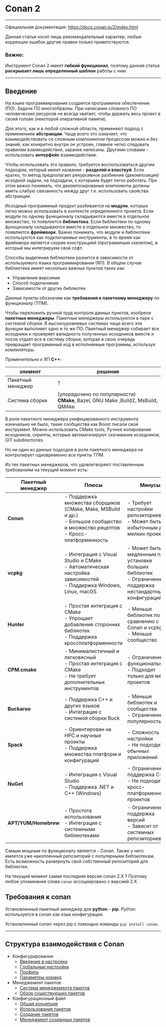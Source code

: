 
# Conan 2
___
Официальная документация: https://docs.conan.io/2/index.html

Данная статья носит лишь рекомендательный характер, любые коррекции ошибок другие правки только приветствуются.

### Важно:
Инструмент Conan 2 имеет **гибкий функционал**, поэтому данная статья **раскрывает лишь определенный шаблон** работы с ним. 
___

## Введение

На языке программирования создается программное обеспечение (ПО). Задачи ПО многообразны.
При написании сложного ПО человеческих ресурсов не всегда хватает, чтобы держать весь проект в своей голове (некоторой оперативной памяти).

Для этого, как и в любой сложной области, применяют подход с применением **абстракции**.
Чаще всего это означает, что взаимодействовать со сложным компонентом процессом можно и без знаний, как конкретно внутри он устроен, главное четко следовать правилам взаимодействия, заранее написаны.
Другими словами - использовать **интерфейс** взаимодействия.

Чтобы использовать это правило, требуется воспользоваться другим подходом, который имеет название - **разделяй и властвуй**.
Если кратко, то метод предполагает рекурсивное разбиение (декомпозиция) исходной задачи, на подзадачи, с которыми будет легко работать.
При этом важно понимать, что декомпозированые компоненты должны иметь слабую связанность между друг т.е. использовать свойства абстракции.
  
Исходный программный продукт разбивается на **модули**, которые легко можно использовать в контексте определенного проекта.
Если модули по одному функционалу складываются вместе в отдельное множество, то появляется **библиотека**.
Если библиотеки по одному функционалу складываются вместе в отдельное множество, то появляется **фреймворк**.
Важно понимать, что модули и библиотеки используются как подключаемые инструменты, в то время как фреймворк является скорее конструкцией (программным скелетом), в который мы интегрируем свой софт.

Способы выделения библиотеки разнится в зависимости от используемого языка программирования (ЯП).
В общем случае библиотека имеет несколько важных пунктов таких как:
+ Управление версиями
+ Способ подключения
+ Зависимости от других библиотек

Данные пункты обозначим как **требования к пакетному менеджеру** по функционалу (ТПМ). 

Чтобы переложить ручной труд контроля данных пунктов, изобрели **пакетные менеджеры**.
Пакетные менеджеры используются в паре с системой сборки. В высокоуровневых системах чаще всего эти функции выполняет одно и то же ПО.
Пакетный менеджер собирает все исходники и проверяет валидность полученных исходников вместе и после отдает все в систему сборки, которая в свою очередь превращает программный код в исполняемые программы, используя компиляторы.

Применительно к ЯП **C++**:

| элемент           | решения                                                                          |
|-------------------|----------------------------------------------------------------------------------|
| Пакетный менеджер | ?                                                                                |
|Система сборки| (упорядочено по популярности)<br/> **CMake**, Bazel, GNU Make ,Build2, MsBuild, QMAke |

В роли пакетного менеджера унифицированного инструмента изначально не было, такие сообщества как Boost писали свой инструмент.
Можно использовать CMake tools, Ручное копирование исходников, скрипты, которые автоматизируют скачивание исходников, GIT subdirectories.

Но ни один из данных подходов в роли пакетного менеджера не контролирует одновременно все пункты ТПМ.

Из тех пакетных менеджеров, что удовлетворяют поставленным требованиям на текущий момент есть:


| Пакетный менеджер | Плюсы                                                                 | Минусы                                                                 |
|--------------------|-----------------------------------------------------------------------|------------------------------------------------------------------------|
| **Conan**          | - Поддержка множества сборщиков (CMake, Make, MSBuild и др.)<br>- Большое сообщество и множество рецептов<br>- Кросс-платформенность | - Требует настройки репозиториев<br>- Может быть избыточным для мелких проектов |
| **vcpkg**          | - Интеграция с Visual Studio и CMake<br>- Автоматическая настройка зависимостей<br>- Поддержка Windows, Linux, macOS | - Может быть медленным при установке больших библиотек<br>- Ограниченная поддержка нестандартных конфигураций |
| **Hunter**         | - Простая интеграция с CMake<br>- Упрощает добавление сторонних библиотек<br>- Поддержка кроссплатформенности | - Меньше библиотек по сравнению с Conan и vcpkg<br>- Меньше сообщество |
| **CPM.cmake**      | - Минималистичный и легковесный<br>- Простая интеграция с CMake<br>- Не требует дополнительных инструментов | - Ограниченная функциональность<br>- Подходит только для мелких проектов |
| **Buckaroo**       | - Поддержка C++ и других языков<br>- Интеграция с системой сборки Buck | - Меньше библиотек и сообщества<br>- Ограниченная популярность |
| **Spack**          | - Ориентирован на HPC и научные проекты<br>- Поддержка множества платформ и конфигураций | - Сложность настройки<br>- Не подходит для обычных приложений |
| **NuGet**          | - Интеграция с Visual Studio<br>- Поддержка .NET и C++ (Windows) | - Ограниченная поддержка C++<br>- Не подходит для кросс-платформенных проектов |
| **APT/YUM/Homebrew** | - Простота использования<br>- Интеграция с системными библиотеками | - Ограниченная поддержка версий<br>- Зависит от системных репозиториев |

Самым мощным по функционалу является - Conan. Также у него имеется уже накопленный репозиторий с популярными библиотекам.
Есть возможность развернуть свой собственный репозиторий для библиотек.

На текущий момент самая последняя версия conan 2.X ? Поэтому любое упоминание слова `conan` ассоциировано с версией 2.X . 

## Требования к conan

Установленный пакетный менеджер для **python** - **pip**. Python используется в conan как язык конфигурации.

Установленный conan через pip c помощью команды `pip install conan`.

___
## Структура взаимодействия с Conan 

+ Конфигурирование
  + [Введение в настройки](./docs/settings_intro.md)
  + [Глобальные настройки](./docs/global_cond.md)
  + [Профиль](./docs/profile.md)
  + [Параметры команд](./docs/comand_parameter.md)
+ Менеджемент пакетов
  + [Система менеджемента пакетов](./docs/package_management.md)
  + [Обзор существующих пакетов](./docs/management_existed_packages.md)
+ Конфигурационный файл
  + [Общая концепция](./docs/conanfile_intro.md)
  + [Использование пакетов](./executable/executable.md)
  + [Создание пакетов](./library/library.md)
  + [Менеджмент созданных пакетов](./docs/developed_package_management.md)




